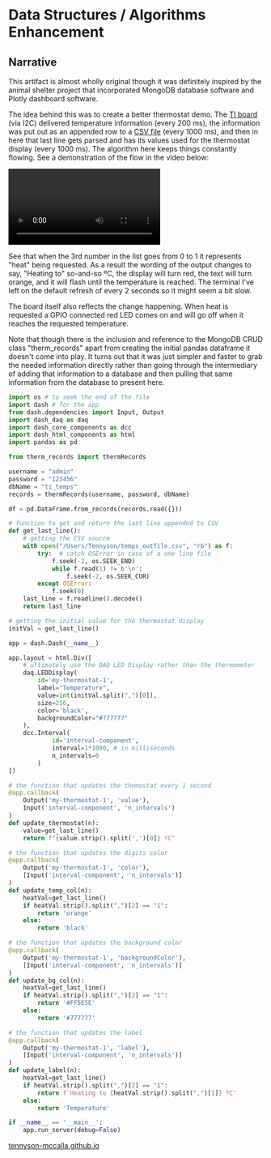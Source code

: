 # Data Structures / Algorithms Enhancement

## Narrative

This artifact is almost wholly original though it was definitely inspired by the animal shelter project that incorporated MongoDB database software and Plotly dashboard software.

The idea behind this was to create a better thermostat demo. The [TI board](https://www.ti.com/tool/CC3220SF-LAUNCHXL) (via I2C) delivered temperature information (every 200 ms), the information was put out as an appended row to a [CSV file]({{site.url}}/database_stuff/temps_outfile.csv) (every 1000 ms), and then in here that last line gets parsed and has its values used for the thermostat display (every 1000 ms). The algorithm here keeps things constantly flowing. See a demonstration of the flow in the video below:

![UART -> CSV -> Dash]({{site.url}}/media/Screen%20Recording%202022-02-27%20at%2012.02.17.mov)

See that when the 3rd number in the list goes from 0 to 1 it represents "heat" being requested. As a result the wording of the output changes to say, "Heating to" so-and-so ºC, the display will turn red, the text will turn orange, and it will flash until the temperature is reached. The terminal I've left on the default refresh of every 2 seconds so it might seem a bit slow.

The board itself also reflects the change happening. When heat is requested a GPIO connected red LED comes on and will go off when it reaches the requested temperature.

Note that though there is the inclusion and reference to the MongoDB CRUD class "therm_records" apart from creating the initial pandas dataframe it doesn't come into play. It turns out that it was just simpler and faster to grab the needed information directly rather than going through the intermediary of adding that information to a database and then pulling that same information from the database to present here.

```python
import os # to seek the end of the file
import dash # for the app
from dash.dependencies import Input, Output
import dash_daq as daq
import dash_core_components as dcc
import dash_html_components as html
import pandas as pd

from therm_records import thermRecords

username = "admin"
password = "123456"
dbName = "ti_temps"
records = thermRecords(username, password, dbName)

df = pd.DataFrame.from_records(records.read({}))

# function to get and return the last line appended to CSV
def get_last_line():
    # getting the CSV source
    with open("/Users/Tennyson/temps_outfile.csv", "rb") as f:
        try:  # catch OSError in case of a one line file 
            f.seek(-2, os.SEEK_END)
            while f.read(1) != b'\n':
                f.seek(-2, os.SEEK_CUR)
        except OSError:
            f.seek(0)
    last_line = f.readline().decode()
    return last_line

# getting the initial value for the thermostat display
initVal = get_last_line()

app = dash.Dash(__name__)

app.layout = html.Div([
    # ultimately use the DAQ LED Display rather than the thermometer
    daq.LEDDisplay(
        id='my-thermostat-1',
        label="Temperature",
        value=int(initVal.split(",")[0]),
        size=256,
        color='black',
        backgroundColor="#777777"
    ),
    dcc.Interval(
            id='interval-component',
            interval=1*1000, # in milliseconds
            n_intervals=0
        )
])

# the function that updates the themostat every 1 second
@app.callback(
    Output('my-thermostat-1', 'value'),
    Input('interval-component', 'n_intervals')
)
def update_thermostat(n):
    value=get_last_line()
    return f"{value.strip().split(',')[0]} ºC"

# the function that updates the digits color
@app.callback(
    Output('my-thermostat-1', 'color'),
    [Input('interval-component', 'n_intervals')]
)
def update_temp_col(n):
    heatVal=get_last_line()
    if heatVal.strip().split(",")[2] == "1":
        return 'orange'
    else:
        return 'black'

# the function that updates the background color
@app.callback(
    Output('my-thermostat-1', 'backgroundColor'),
    [Input('interval-component', 'n_intervals')]
)
def update_bg_col(n):
    heatVal=get_last_line()
    if heatVal.strip().split(",")[2] == "1":
        return '#FF5E5E'
    else:
        return '#777777'

# the function that updates the label
@app.callback(
    Output('my-thermostat-1', 'label'),
    [Input('interval-component', 'n_intervals')]
)
def update_label(n):
    heatVal=get_last_line()
    if heatVal.strip().split(",")[2] == "1":
        return f'Heating to {heatVal.strip().split(",")[1]} ºC'
    else:
        return 'Temperature'

if __name__ == '__main__':
    app.run_server(debug=False)
```
[tennyson-mccalla.github.io](https://tennyson-mccalla.github.io)
